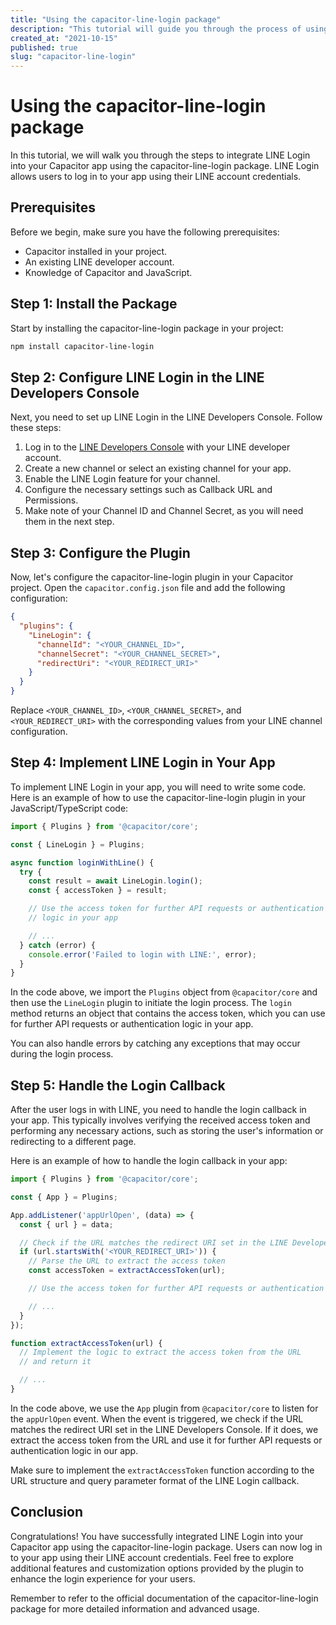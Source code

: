 ```yaml
---
title: "Using the capacitor-line-login package"
description: "This tutorial will guide you through the process of using the capacitor-line-login package to integrate LINE Login into your Capacitor app."
created_at: "2021-10-15"
published: true
slug: "capacitor-line-login"
---
```


# Using the capacitor-line-login package

In this tutorial, we will walk you through the steps to integrate LINE Login into your Capacitor app using the capacitor-line-login package. LINE Login allows users to log in to your app using their LINE account credentials.

## Prerequisites

Before we begin, make sure you have the following prerequisites:

- Capacitor installed in your project.
- An existing LINE developer account.
- Knowledge of Capacitor and JavaScript.

## Step 1: Install the Package

Start by installing the capacitor-line-login package in your project:

```bash
npm install capacitor-line-login
```

## Step 2: Configure LINE Login in the LINE Developers Console

Next, you need to set up LINE Login in the LINE Developers Console. Follow these steps:

1. Log in to the [LINE Developers Console](https://developers.line.biz/console/) with your LINE developer account.
2. Create a new channel or select an existing channel for your app.
3. Enable the LINE Login feature for your channel.
4. Configure the necessary settings such as Callback URL and Permissions.
5. Make note of your Channel ID and Channel Secret, as you will need them in the next step.

## Step 3: Configure the Plugin

Now, let's configure the capacitor-line-login plugin in your Capacitor project. Open the `capacitor.config.json` file and add the following configuration:

```json
{
  "plugins": {
    "LineLogin": {
      "channelId": "<YOUR_CHANNEL_ID>",
      "channelSecret": "<YOUR_CHANNEL_SECRET>",
      "redirectUri": "<YOUR_REDIRECT_URI>"
    }
  }
}
```

Replace `<YOUR_CHANNEL_ID>`, `<YOUR_CHANNEL_SECRET>`, and `<YOUR_REDIRECT_URI>` with the corresponding values from your LINE channel configuration.

## Step 4: Implement LINE Login in Your App

To implement LINE Login in your app, you will need to write some code. Here is an example of how to use the capacitor-line-login plugin in your JavaScript/TypeScript code:

```javascript
import { Plugins } from '@capacitor/core';

const { LineLogin } = Plugins;

async function loginWithLine() {
  try {
    const result = await LineLogin.login();
    const { accessToken } = result;

    // Use the access token for further API requests or authentication
    // logic in your app

    // ...
  } catch (error) {
    console.error('Failed to login with LINE:', error);
  }
}
```

In the code above, we import the `Plugins` object from `@capacitor/core` and then use the `LineLogin` plugin to initiate the login process. The `login` method returns an object that contains the access token, which you can use for further API requests or authentication logic in your app.

You can also handle errors by catching any exceptions that may occur during the login process.

## Step 5: Handle the Login Callback

After the user logs in with LINE, you need to handle the login callback in your app. This typically involves verifying the received access token and performing any necessary actions, such as storing the user's information or redirecting to a different page.

Here is an example of how to handle the login callback in your app:

```javascript
import { Plugins } from '@capacitor/core';

const { App } = Plugins;

App.addListener('appUrlOpen', (data) => {
  const { url } = data;

  // Check if the URL matches the redirect URI set in the LINE Developers Console
  if (url.startsWith('<YOUR_REDIRECT_URI>')) {
    // Parse the URL to extract the access token
    const accessToken = extractAccessToken(url);

    // Use the access token for further API requests or authentication logic in your app

    // ...
  }
});

function extractAccessToken(url) {
  // Implement the logic to extract the access token from the URL
  // and return it

  // ...
}
```

In the code above, we use the `App` plugin from `@capacitor/core` to listen for the `appUrlOpen` event. When the event is triggered, we check if the URL matches the redirect URI set in the LINE Developers Console. If it does, we extract the access token from the URL and use it for further API requests or authentication logic in our app.

Make sure to implement the `extractAccessToken` function according to the URL structure and query parameter format of the LINE Login callback.

## Conclusion

Congratulations! You have successfully integrated LINE Login into your Capacitor app using the capacitor-line-login package. Users can now log in to your app using their LINE account credentials. Feel free to explore additional features and customization options provided by the plugin to enhance the login experience for your users.

Remember to refer to the official documentation of the capacitor-line-login package for more detailed information and advanced usage.

